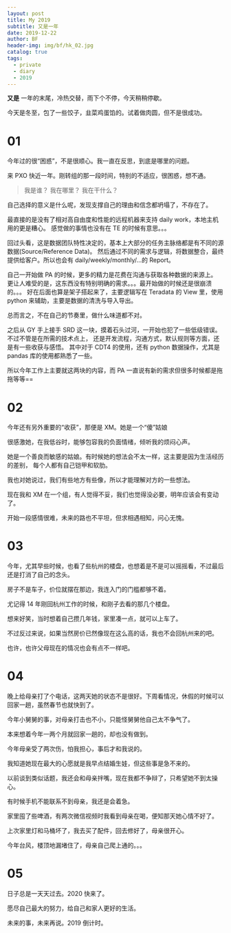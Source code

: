 ```yaml
---
layout: post
title: My 2019
subtitle: 又是一年
date: 2019-12-22
author: BF
header-img: img/bf/hk_02.jpg
catalog: true
tags:
  - private
  - diary
  - 2019
---
```


**又是** 一年的末尾，冷热交替，雨下个不停，今天稍稍停歇。

今天是冬至，包了一些饺子，韭菜鸡蛋馅的。试着做肉圆，但不是很成功。

# 01

今年过的很“困惑”，不是很顺心。我一直在反思，到底是哪里的问题。

来 PXO 快近一年。刚转组的那一段时间，特别的不适应，很困惑，想不通。

> 我是谁？
> 我在哪里？
> 我在干什么？

自己选择的意义是什么呢，发现支撑自己的理由和信念都坍塌了，不存在了。

最直接的是没有了相对高自由度和性能的远程机器来支持 daily work，本地主机用的更是糟心。
感觉做的事情也没有在 TE 的时候有意思。。。

回过头看，这是数据团队特性决定的，基本上大部分的任务主脉络都是有不同的源数据(Source/Reference Data)。
然后通过不同的需求与逻辑，将数据整合，最终提供给客户。所以也会有 daily/weekly/monthly/...的 Report。

自己一开始做 PA 的时候，更多的精力是花费在沟通与获取各种数据的来源上。
更让人难受的是，这东西没有特别明确的需求。。。最开始做的时候还是很崩溃的。。。
好在后面也算是架子搭起来了，主要逻辑写在 Teradata 的 View 里，使用 python 来辅助，主要是数据的清洗与导入导出。

总而言之，不在自己的节奏里，做什么味道都不对。

之后从 GY 手上接手 SRD 这一块，摸着石头过河，一开始也犯了一些低级错误。不过不管是在所需的技术点上，
还是开发流程，沟通方式，默认规则等方面，还是有一些收获与感悟。
其中对于 CDT4 的使用，还有 python 数据操作，尤其是 pandas 库的使用都熟悉了一些。

所以今年工作上主要就这两块的内容，而 PA 一直说有新的需求但很多时候都是拖拖等等==

# 02

今年还有另外重要的“收获”，那便是 XM。她是一个“傻”姑娘

很感激她，在我低谷时，能够包容我的负面情绪，倾听我的烦闷心声。

她是一个善良而敏感的姑娘。有时候她的想法会不太一样，这主要是因为生活经历的差别，
每个人都有自己铠甲和软肋。

我也对她说过，我们有些地方有些像，所以才能理解对方的一些想法。

现在我和 XM 在一个组，有人觉得不妥，我们也觉得没必要，明年应该会有变动了。

开始一段感情很难，未来的路也不平坦，但求相遇相知，问心无愧。

# 03

今年，尤其早些时候，也看了些杭州的楼盘，也想着是不是可以摇摇看，不过最后还是打消了自己的念头。

房子不是车子，价位就摆在那边，我连入门的门槛都够不着。

尤记得 14 年刚回杭州工作的时候，和刚子去看的那几个楼盘。

想来好笑，当时想着自己攒几年钱，家里凑一点，就可以上车了。

不过反过来说，如果当然房价已然像现在这么高的话，我也不会回杭州来的吧。

也许，也许父母现在的情况也会有点不一样吧。

# 04

晚上给母亲打了个电话，这两天她的状态不是很好。下周看情况，休假的时候可以回家一趟，虽然春节也就快到了。

今年小舅舅的事，对母亲打击也不小，只能怪舅舅他自己太不争气了。

本来想着今年一两个月就回家一趟的，却也没有做到。

今年母亲受了两次伤，怕我担心，事后才和我说的。

我知道她现在最大的心愿就是我早点结婚生娃，但这些事是急不来的。

以前谈到类似话题，我还会和母亲拌嘴，现在我都不争辩了，只希望她不到太操心。

有时候手机不能联系不到母亲，我还是会着急。

家里囤了些啤酒，有两次微信视频时我看到母亲在喝，便知那天她心情不好了。

上次家里灯和马桶坏了，我去买了配件，回去修好了，母亲很开心。

今年台风，楼顶地漏堵住了，母亲自己爬上通的。。。

# 05

日子总是一天天过去。2020 快来了。

愿尽自己最大的努力，给自己和家人更好的生活。

未来的事，未来再说。2019 倒计时。
